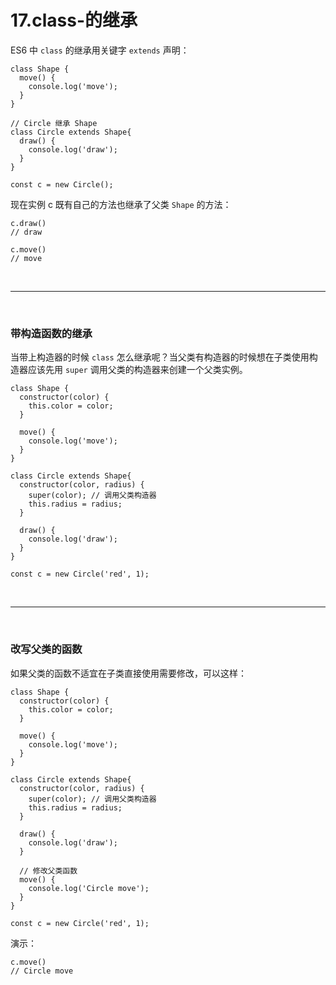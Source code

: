 # 17.class-的继承

ES6 中 ``class`` 的继承用关键字 ``extends`` 声明：

```
class Shape {
  move() {
    console.log('move');
  }
}

// Circle 继承 Shape
class Circle extends Shape{
  draw() {
    console.log('draw');
  }
}

const c = new Circle();
```

现在实例 c 既有自己的方法也继承了父类 ``Shape`` 的方法：
```
c.draw()
// draw

c.move()
// move
```


<br>
<hr>
<br>


### 带构造函数的继承

当带上构造器的时候 ``class`` 怎么继承呢？当父类有构造器的时候想在子类使用构造器应该先用 ``super`` 调用父类的构造器来创建一个父类实例。

```
class Shape {
  constructor(color) {
    this.color = color;
  }

  move() {
    console.log('move');
  }
}

class Circle extends Shape{
  constructor(color, radius) {
    super(color); // 调用父类构造器
    this.radius = radius;
  }

  draw() {
    console.log('draw');
  }
}

const c = new Circle('red', 1);
```


<br>
<hr>
<br>


### 改写父类的函数

如果父类的函数不适宜在子类直接使用需要修改，可以这样：

```
class Shape {
  constructor(color) {
    this.color = color;
  }

  move() {
    console.log('move');
  }
}

class Circle extends Shape{
  constructor(color, radius) {
    super(color); // 调用父类构造器
    this.radius = radius;
  }

  draw() {
    console.log('draw');
  }

  // 修改父类函数
  move() {
    console.log('Circle move');
  }
}

const c = new Circle('red', 1);
```

演示：
```
c.move()
// Circle move
```
